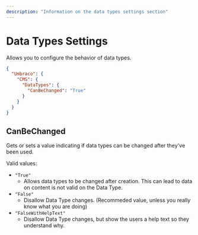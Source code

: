 ```yaml
---
description: "Information on the data types settings section"
---
```


# Data Types Settings

Allows you to configure the behavior of data types.

```json
{
  "Umbraco": {
    "CMS": {
      "DataTypes": {
        "CanBeChanged": "True"
      }
    }
  }
}
```

## CanBeChanged

Gets or sets a value indicating if data types can be changed after they've been used.

Valid values:

- `"True"`
  - Allows data types to be changed after creation. This can lead to data on content is not valid on the Data Type.
- `"False"`
  - Disallow Data Type changes. (Recommeded value, unless you really know what you are doing)
- `"FalseWithHelpText"`
  - Disallow Data Type changes, but show the users a help text so they understand why.
